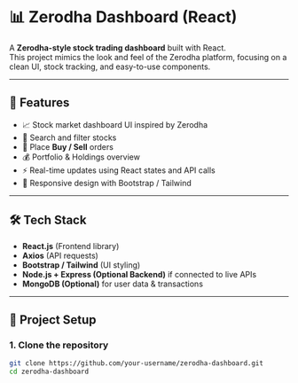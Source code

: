 # 📊 Zerodha Dashboard (React)

A **Zerodha-style stock trading dashboard** built with React.  
This project mimics the look and feel of the Zerodha platform, focusing on a clean UI, stock tracking, and easy-to-use components.

---

## 🚀 Features
- 📈 Stock market dashboard UI inspired by Zerodha  
- 🔎 Search and filter stocks  
- 🛒 Place **Buy / Sell** orders  
- 💰 Portfolio & Holdings overview  
- ⚡ Real-time updates using React states and API calls  
- 🎨 Responsive design with Bootstrap / Tailwind  

---

## 🛠️ Tech Stack
- **React.js** (Frontend library)  
- **Axios** (API requests)  
- **Bootstrap / Tailwind** (UI styling)  
- **Node.js + Express (Optional Backend)** if connected to live APIs  
- **MongoDB (Optional)** for user data & transactions  

---

## 📂 Project Setup

### 1. Clone the repository
```bash
git clone https://github.com/your-username/zerodha-dashboard.git
cd zerodha-dashboard
